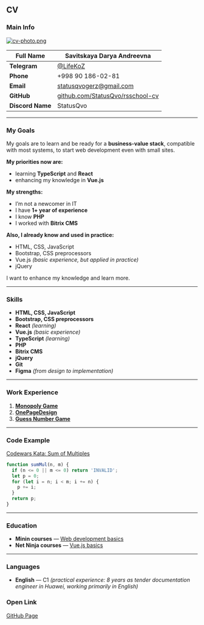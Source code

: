 ## CV
### Main Info

[![cv-photo.png](https://i.postimg.cc/kGwR0s9m/cv-photo.png)](https://postimg.cc/q6h7n8zb)

| **Full Name**    | Savitskaya Darya Andreevna |
|------------------|-----------------------------|
| **Telegram**     | [@LifeKoZ](https://t.me/LifeKoZ) |
| **Phone**        | +998 90 186-02-81 |
| **Email**        | statusqvogerz@gmail.com |
| **GitHub**       | [github.com/StatusQvo/rsschool-cv](https://github.com/StatusQvo/rsschool-cv) |
| **Discord Name** | StatusQvo |

---

### My Goals
My goals are to learn and be ready for a **business-value stack**, compatible with most systems, to start web development even with small sites.  

**My priorities now are:**
- learning **TypeScript** and **React**  
- enhancing my knowledge in **Vue.js**

**My strengths:**
- I’m not a newcomer in IT  
- I have **1+ year of experience**  
- I know **PHP**  
- I worked with **Bitrix CMS**

**Also, I already know and used in practice:**
- HTML, CSS, JavaScript  
- Bootstrap, CSS preprocessors  
- Vue.js *(basic experience, but applied in practice)*  
- jQuery  

I want to enhance my knowledge and learn more.

---

### Skills
- **HTML, CSS, JavaScript**  
- **Bootstrap, CSS preprocessors**  
- **React** *(learning)*  
- **Vue.js** *(basic experience)*  
- **TypeScript** *(learning)*  
- **PHP**  
- **Bitrix CMS**  
- **jQuery**  
- **Git**  
- **Figma** *(from design to implementation)*  

---

### Work Experience
1. [**Monopoly Game**](https://github.com/StatusQvo/monopoly)  
2. [**OnePageDesign**](https://github.com/StatusQvo/front-test-vacancy)  
3. [**Guess Number Game**](https://github.com/StatusQvo/Guess-number)  

---

### Code Example

[Codewars Kata: Sum of Multiples](https://www.codewars.com/kata/57241e0f440cd279b5000829)

```javascript
function sumMul(n, m) {
  if (n <= 0 || m <= 0) return 'INVALID';
  let p = 0;
  for (let i = n; i < m; i += n) {
    p += i;
  }
  return p;
}
```

---
### Education
- **Minin courses** — [Web development basics](www.youtube.com/@VladilenMinin) 
- **Net Ninja courses** — [Vue.js basics](https://www.youtube.com/watch?v=5LYrN_cAJoA&list=PL4cUxeGkcC9gQcYgjhBoeQH7wiAyZNrYa)  

---

### Languages
- **English** — C1 *(practical experience: 8 years as tender documentation engineer in Huawei, working primarily in English)*  


### Open Link
[GitHub Page](https://statusqvo.github.io/rsschool-cv/)